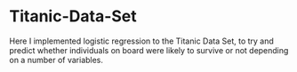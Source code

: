 # Titanic-Data-Set
Here I implemented logistic regression to the Titanic Data Set, to try and predict whether individuals on board were likely to survive or not depending on a number of variables. 
